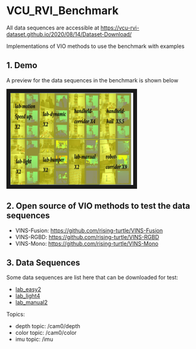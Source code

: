 # VCU_RVI_Benchmark
All data sequences are accessible at 
https://vcu-rvi-dataset.github.io/2020/08/14/Dataset-Download/

Implementations of VIO methods to use the benchmark with examples

## 1. Demo
A preview for the data sequences in the benchmark is shown below

<a href="https://youtu.be/sgyO-Rcb7-8" target="_blank"><img src="https://github.com/rising-turtle/VCU_RVI_Benchmark/blob/master/page.png"
alt="VCU_RVI Benchmark demo" width="320" height="240" border="10" /></a>

## 2. Open source of VIO methods to test the data sequences
+ VINS-Fusion: https://github.com/rising-turtle/VINS-Fusion
+ VINS-RGBD: https://github.com/rising-turtle/VINS-RGBD 
+ VINS-Mono: https://github.com/rising-turtle/VINS-Mono

## 3. Data Sequences
Some data sequences are list here that can be downloaded for test: 
+ [lab_easy2](https://drive.google.com/file/d/1m-5EKpcNCRtXJwUi0_-IIARGfpLt-N1e/view?usp=sharing)
+ [lab_light4](https://drive.google.com/file/d/1sXdYoHd14Lb_YalHLopGnQHE-cbfHCdj/view?usp=sharing)
+ [lab_manual2](https://drive.google.com/file/d/1wQ0aTrWZuswOaWWFHuxdMyGaXr71aSwM/view?usp=sharing)

Topics:
+ depth topic: /cam0/depth
+ color topic: /cam0/color
+ imu topic: /imu
